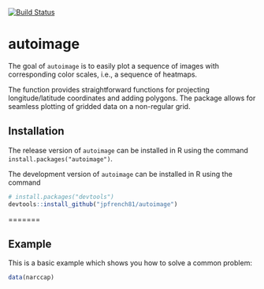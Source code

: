 [![Build Status](https://travis-ci.org/jpfrench81/autoimage.svg?branch=master)](https://travis-ci.org/jpfrench81/autoimage)

# autoimage

The goal of `autoimage` is to easily plot a sequence of images with corresponding color scales, i.e., a sequence of heatmaps.

The function provides straightforward functions for projecting longitude/latitude coordinates and adding polygons.  The package allows for seamless plotting of gridded data on a non-regular grid.

## Installation

The release version of `autoimage` can be installed in R using the command `install.packages("autoimage")`.

The development version of `autoimage` can be installed in R using the command  
```R
# install.packages("devtools")
devtools::install_github("jpfrench81/autoimage")
```
=======

## Example

This is a basic example which shows you how to solve a common problem:

```R
data(narccap)
```
